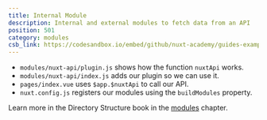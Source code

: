```yaml
---
title: Internal Module
description: Internal and external modules to fetch data from an API
position: 501
category: modules
csb_link: https://codesandbox.io/embed/github/nuxt-academy/guides-examples/tree/master/04_directory_structure/10_modules
---
```


<example-intro></example-intro>

- `modules/nuxt-api/plugin.js` shows how the function `nuxtApi` works.
- `modules/nuxt-api/index.js` adds our plugin so we can use it.
- `pages/index.vue` uses `$app.$nuxtApi` to call our API.
- `nuxt.config.js` registers our modules using the `buildModules` property.

<base-alert type="next">

Learn more in the Directory Structure book in the [modules](/guides/directory-structure/modules) chapter.

</base-alert>

<code-sandbox :src="csb_link"></code-sandbox>
